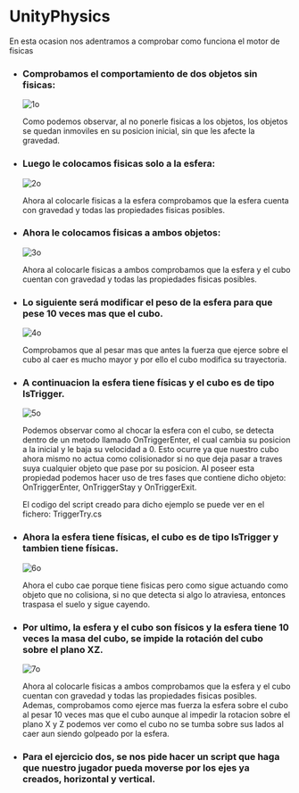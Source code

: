 # UnityPhysics

En esta ocasion nos adentramos a comprobar como funciona el motor de fisicas

* ### Comprobamos el comportamiento de dos objetos sin fisicas:

  ![1o](https://user-images.githubusercontent.com/72491269/195809518-134d085c-31ff-4f58-b7c7-5b178a1b07ca.gif)

  Como podemos observar, al no ponerle fisicas a los objetos, los objetos se quedan inmoviles en su posicion inicial, sin que les afecte la gravedad.

* ### Luego le colocamos fisicas solo a la esfera:

  ![2o](https://user-images.githubusercontent.com/72491269/195812995-dc421b82-0d7f-4b3e-af76-17402b16559c.gif)

  Ahora al colocarle fisicas a la esfera comprobamos que la esfera cuenta con gravedad y todas las propiedades fisicas posibles.

* ### Ahora le colocamos fisicas a ambos objetos:

  ![3o](https://user-images.githubusercontent.com/72491269/195813946-06d27f08-7df6-4c61-a5aa-0992cc64257a.gif)

  Ahora al colocarle fisicas a ambos comprobamos que la esfera y el cubo cuentan con gravedad y todas las propiedades fisicas posibles.

* ### Lo siguiente será modificar el peso de la esfera para que pese 10 veces mas que el cubo.

  ![4o](https://user-images.githubusercontent.com/72491269/195816017-564ab10a-6968-41dd-8bfc-60947da88605.gif)

  Comprobamos que al pesar mas que antes la fuerza que ejerce sobre el cubo al caer es mucho mayor y por ello el cubo modifica su trayectoria.

* ### A continuacion la esfera tiene físicas y el cubo es de tipo IsTrigger.

  ![5o](https://user-images.githubusercontent.com/72491269/196044281-a2fb60c0-8ee9-48e1-8da4-6b0609bc8741.gif)
  
  Podemos observar como al chocar la esfera con el cubo, se detecta dentro de un metodo llamado OnTriggerEnter, el cual cambia su posicion a la inicial y le baja su velocidad a 0. Esto ocurre ya que nuestro cubo ahora mismo no actua como colisionador si no que deja pasar a traves suya cualquier objeto que pase por su posicion. Al poseer esta propiedad podemos hacer uso de tres fases que contiene dicho objeto: OnTriggerEnter, OnTriggerStay y OnTriggerExit.
  
  El codigo del script creado para dicho ejemplo se puede ver en el fichero: TriggerTry.cs

* ### Ahora la esfera tiene físicas, el cubo es de tipo IsTrigger y tambien tiene físicas.

  ![6o](https://user-images.githubusercontent.com/72491269/196044950-16526634-b70e-425d-b74a-60a071df9cac.gif)
  
  Ahora el cubo cae porque tiene fisicas pero como sigue actuando como objeto que no colisiona, si no que detecta si algo lo atraviesa, entonces traspasa el suelo y sigue cayendo.
  
* ### Por ultimo, la esfera y el cubo son físicos y la esfera tiene 10 veces la masa del cubo, se impide la rotación del cubo sobre el plano XZ.

  ![7o](https://user-images.githubusercontent.com/72491269/196045850-f76b8130-a541-4940-bce7-f4f1c95547f3.gif)
  
  Ahora al colocarle fisicas a ambos comprobamos que la esfera y el cubo cuentan con gravedad y todas las propiedades fisicas posibles. Ademas, comprobamos como ejerce mas fuerza la esfera sobre el cubo al pesar 10 veces mas que el cubo aunque al impedir la rotacion sobre el plano X y Z podemos ver como el cubo no se tumba sobre sus lados al caer aun siendo golpeado por la esfera.

* ### Para el ejercicio dos, se nos pide hacer un script que haga que nuestro jugador pueda moverse por los ejes ya creados, horizontal y vertical.
  
  
